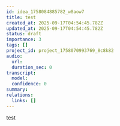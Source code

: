 ```yaml
---
id: idea_1758084885782_w8aow7
title: test
created_at: 2025-09-17T04:54:45.782Z
updated_at: 2025-09-17T04:54:45.782Z
status: draft
importance: 3
tags: []
project_id: project_1758070993769_8c8k82
audio:
  url: 
  duration_sec: 0
transcript:
  model: 
  confidence: 0
summary: 
relations:
  links: []
---
```


test